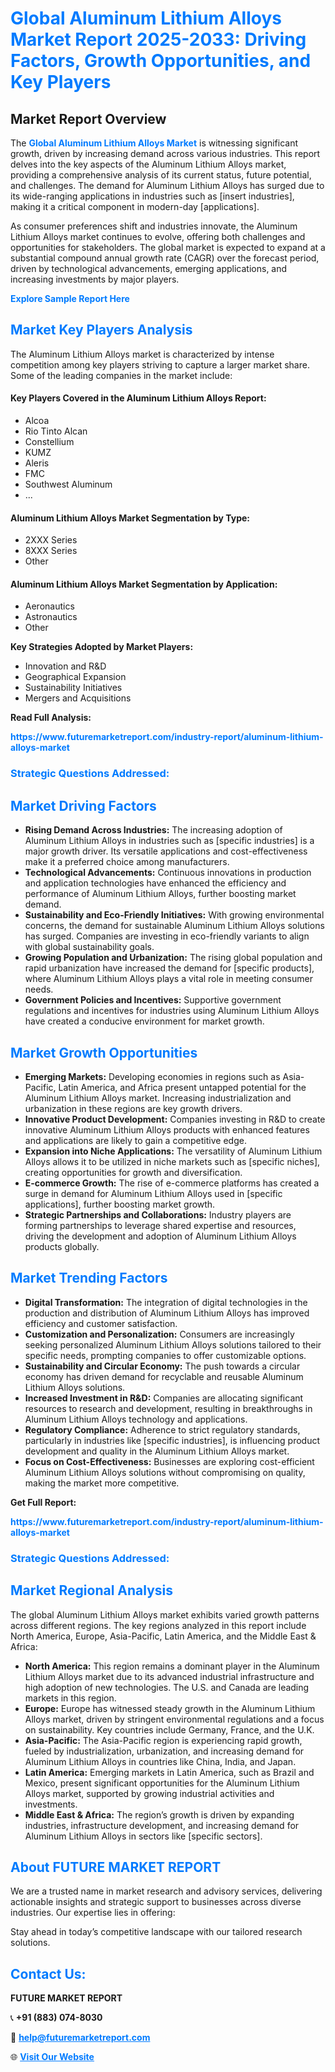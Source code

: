 <h1 style="color: #007BFF;">Global Aluminum Lithium Alloys Market Report 2025-2033: Driving Factors, Growth Opportunities, and Key Players</h1>

<section id="overview">
<h2>Market Report Overview</h2>
<p>The <a href="https://www.futuremarketreport.com/industry-report/aluminum-lithium-alloys-market" style="color: #007BFF; text-decoration: none;"><strong>Global Aluminum Lithium Alloys Market</strong></a> is witnessing significant growth, driven by increasing demand across various industries. This report delves into the key aspects of the Aluminum Lithium Alloys market, providing a comprehensive analysis of its current status, future potential, and challenges. The demand for Aluminum Lithium Alloys has surged due to its wide-ranging applications in industries such as [insert industries], making it a critical component in modern-day [applications].</p>
<p>As consumer preferences shift and industries innovate, the Aluminum Lithium Alloys market continues to evolve, offering both challenges and opportunities for stakeholders. The global market is expected to expand at a substantial compound annual growth rate (CAGR) over the forecast period, driven by technological advancements, emerging applications, and increasing investments by major players.</p>
</section>

<section id="overview">
<p><a href="https://www.futuremarketreport.com/request-sample/reportId=96544" style="color: #007BFF; text-decoration: none;"><strong>Explore Sample Report Here</strong></a></p>
</section>

<section id="key-players">
<h2 style="color: #007BFF;">Market Key Players Analysis</h2>
<p>The Aluminum Lithium Alloys market is characterized by intense competition among key players striving to capture a larger market share. Some of the leading companies in the market include:</p>
<h4>Key Players Covered in the Aluminum Lithium Alloys Report:</h4>
<ul><li>Alcoa</li><li>Rio Tinto Alcan</li><li>Constellium</li><li>KUMZ</li><li>Aleris</li><li>FMC</li><li>Southwest Aluminum</li><li>...</li></ul>
<h4>Aluminum Lithium Alloys Market Segmentation by Type:</h4>
<ul><li>2XXX Series</li><li>8XXX Series</li><li>Other</li></ul>

<h4>Aluminum Lithium Alloys Market Segmentation by Application:</h4>
<ul><li>Aeronautics</li><li>Astronautics</li><li>Other</li></ul>
<p><strong>Key Strategies Adopted by Market Players:</strong></p>
<ul>
<li>Innovation and R&D</li>
<li>Geographical Expansion</li>
<li>Sustainability Initiatives</li>
<li>Mergers and Acquisitions</li>
</ul>
</section>

<section>
<p><strong>Read Full Analysis: </strong></p><a href="https://www.futuremarketreport.com/industry-report/aluminum-lithium-alloys-market" style="color: #007BFF; text-decoration: none;"><strong>https://www.futuremarketreport.com/industry-report/aluminum-lithium-alloys-market</strong></a>
<h3 style="color: #007BFF;">Strategic Questions Addressed:</h3>
</section>

<section id="driving-factors">
<h2 style="color: #007BFF;">Market Driving Factors</h2>
<ul>
<li><strong>Rising Demand Across Industries:</strong> The increasing adoption of Aluminum Lithium Alloys in industries such as [specific industries] is a major growth driver. Its versatile applications and cost-effectiveness make it a preferred choice among manufacturers.</li>
<li><strong>Technological Advancements:</strong> Continuous innovations in production and application technologies have enhanced the efficiency and performance of Aluminum Lithium Alloys, further boosting market demand.</li>
<li><strong>Sustainability and Eco-Friendly Initiatives:</strong> With growing environmental concerns, the demand for sustainable Aluminum Lithium Alloys solutions has surged. Companies are investing in eco-friendly variants to align with global sustainability goals.</li>
<li><strong>Growing Population and Urbanization:</strong> The rising global population and rapid urbanization have increased the demand for [specific products], where Aluminum Lithium Alloys plays a vital role in meeting consumer needs.</li>
<li><strong>Government Policies and Incentives:</strong> Supportive government regulations and incentives for industries using Aluminum Lithium Alloys have created a conducive environment for market growth.</li>
</ul>
</section>

<section id="growth-opportunities">
<h2 style="color: #007BFF;">Market Growth Opportunities</h2>
<ul>
<li><strong>Emerging Markets:</strong> Developing economies in regions such as Asia-Pacific, Latin America, and Africa present untapped potential for the Aluminum Lithium Alloys market. Increasing industrialization and urbanization in these regions are key growth drivers.</li>
<li><strong>Innovative Product Development:</strong> Companies investing in R&D to create innovative Aluminum Lithium Alloys products with enhanced features and applications are likely to gain a competitive edge.</li>
<li><strong>Expansion into Niche Applications:</strong> The versatility of Aluminum Lithium Alloys allows it to be utilized in niche markets such as [specific niches], creating opportunities for growth and diversification.</li>
<li><strong>E-commerce Growth:</strong> The rise of e-commerce platforms has created a surge in demand for Aluminum Lithium Alloys used in [specific applications], further boosting market growth.</li>
<li><strong>Strategic Partnerships and Collaborations:</strong> Industry players are forming partnerships to leverage shared expertise and resources, driving the development and adoption of Aluminum Lithium Alloys products globally.</li>
</ul>
</section>

<section id="trending-factors">
<h2 style="color: #007BFF;">Market Trending Factors</h2>
<ul>
<li><strong>Digital Transformation:</strong> The integration of digital technologies in the production and distribution of Aluminum Lithium Alloys has improved efficiency and customer satisfaction.</li>
<li><strong>Customization and Personalization:</strong> Consumers are increasingly seeking personalized Aluminum Lithium Alloys solutions tailored to their specific needs, prompting companies to offer customizable options.</li>
<li><strong>Sustainability and Circular Economy:</strong> The push towards a circular economy has driven demand for recyclable and reusable Aluminum Lithium Alloys solutions.</li>
<li><strong>Increased Investment in R&D:</strong> Companies are allocating significant resources to research and development, resulting in breakthroughs in Aluminum Lithium Alloys technology and applications.</li>
<li><strong>Regulatory Compliance:</strong> Adherence to strict regulatory standards, particularly in industries like [specific industries], is influencing product development and quality in the Aluminum Lithium Alloys market.</li>
<li><strong>Focus on Cost-Effectiveness:</strong> Businesses are exploring cost-efficient Aluminum Lithium Alloys solutions without compromising on quality, making the market more competitive.</li>
</ul>
</section>

<section>
<p><strong>Get Full Report: </strong></p><a href="https://www.futuremarketreport.com/industry-report/aluminum-lithium-alloys-market" style="color: #007BFF; text-decoration: none;"><strong>https://www.futuremarketreport.com/industry-report/aluminum-lithium-alloys-market</strong></a>
<h3 style="color: #007BFF;">Strategic Questions Addressed:</h3>
</section>


<section id="regional-analysis">
<h2 style="color: #007BFF;">Market Regional Analysis</h2>
<p>The global Aluminum Lithium Alloys market exhibits varied growth patterns across different regions. The key regions analyzed in this report include North America, Europe, Asia-Pacific, Latin America, and the Middle East & Africa:</p>
<ul>
<li><strong>North America:</strong> This region remains a dominant player in the Aluminum Lithium Alloys market due to its advanced industrial infrastructure and high adoption of new technologies. The U.S. and Canada are leading markets in this region.</li>
<li><strong>Europe:</strong> Europe has witnessed steady growth in the Aluminum Lithium Alloys market, driven by stringent environmental regulations and a focus on sustainability. Key countries include Germany, France, and the U.K.</li>
<li><strong>Asia-Pacific:</strong> The Asia-Pacific region is experiencing rapid growth, fueled by industrialization, urbanization, and increasing demand for Aluminum Lithium Alloys in countries like China, India, and Japan.</li>
<li><strong>Latin America:</strong> Emerging markets in Latin America, such as Brazil and Mexico, present significant opportunities for the Aluminum Lithium Alloys market, supported by growing industrial activities and investments.</li>
<li><strong>Middle East & Africa:</strong> The region’s growth is driven by expanding industries, infrastructure development, and increasing demand for Aluminum Lithium Alloys in sectors like [specific sectors].</li>
</ul>
</section>

<footer>
<h2 style="color: #007BFF;">About FUTURE MARKET REPORT</h2>
<p>We are a trusted name in market research and advisory services, delivering actionable insights and strategic support to businesses across diverse industries. Our expertise lies in offering:</p>

<p>Stay ahead in today’s competitive landscape with our tailored research solutions.</p>

<h2 style="color: #007BFF;">Contact Us:</h2>
<p><strong>FUTURE MARKET REPORT</strong></p>
<p>📞 <strong>+91 (883) 074-8030</strong></p>
<p>📧 <strong><a href="mailto:help@futuremarketreport.com" style="color: #007BFF;">help@futuremarketreport.com</a></strong></p>
<p>🌐 <strong><a href="https://www.futuremarketreport.com/" style="color: #007BFF;">Visit Our Website</a></strong></p>
</footer>